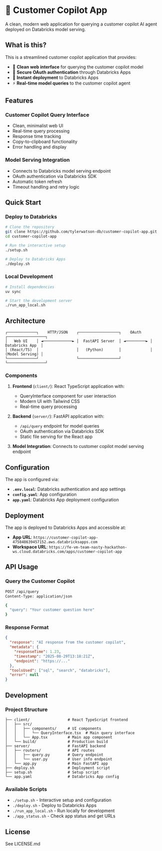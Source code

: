 # 🤖 Customer Copilot App

A clean, modern web application for querying a customer copilot AI agent deployed on Databricks model serving.

## What is this?

This is a streamlined customer copilot application that provides:
- 📝 **Clean web interface** for querying the customer copilot model
- 🔐 **Secure OAuth authentication** through Databricks Apps
- 🚀 **Instant deployment** to Databricks Apps
- ⚡ **Real-time model queries** to the customer copilot agent

## Features

### Customer Copilot Query Interface
- Clean, minimalist web UI
- Real-time query processing
- Response time tracking
- Copy-to-clipboard functionality
- Error handling and display

### Model Serving Integration
- Connects to Databricks model serving endpoint
- OAuth authentication via Databricks SDK
- Automatic token refresh
- Timeout handling and retry logic

## Quick Start

### Deploy to Databricks

```bash
# Clone the repository
git clone https://github.com/tylerwatson-db/customer-copilot-app.git
cd customer-copilot-app

# Run the interactive setup
./setup.sh

# Deploy to Databricks Apps
./deploy.sh
```

### Local Development

```bash
# Install dependencies
uv sync

# Start the development server
./run_app_local.sh
```

## Architecture

```
┌─────────────┐    HTTP/JSON    ┌──────────────────┐    OAuth    ┌─────────────────┐
│   Web UI    │ ◄─────────────► │  FastAPI Server  │ ◄─────────► │ Databricks App  │
│ (React/TS)  │                 │   (Python)       │             │ (Model Serving) │
└─────────────┘                 └──────────────────┘             └─────────────────┘
```

### Components

1. **Frontend** (`client/`): React TypeScript application with:
   - QueryInterface component for user interaction
   - Modern UI with Tailwind CSS
   - Real-time query processing

2. **Backend** (`server/`): FastAPI application with:
   - `/api/query` endpoint for model queries
   - OAuth authentication via Databricks SDK
   - Static file serving for the React app

3. **Model Integration**: Connects to customer copilot model serving endpoint

## Configuration

The app is configured via:
- **`.env.local`**: Databricks authentication and app settings
- **`config.yaml`**: App configuration
- **`app.yaml`**: Databricks App deployment configuration

## Deployment

The app is deployed to Databricks Apps and accessible at:
- **App URL**: `https://customer-copilot-app-475848639457152.aws.databricksapps.com`
- **Workspace URL**: `https://fe-vm-team-nasty-hackathon-ws.cloud.databricks.com/apps/customer-copilot-app`

## API Usage

### Query the Customer Copilot

```bash
POST /api/query
Content-Type: application/json

{
  "query": "Your customer question here"
}
```

### Response Format

```json
{
  "response": "AI response from the customer copilot",
  "metadata": {
    "responseTime": 1.23,
    "timestamp": "2025-08-29T13:18:21Z",
    "endpoint": "https://..."
  },
  "toolsUsed": ["sql", "search", "databricks"],
  "error": null
}
```

## Development

### Project Structure

```
├── client/                 # React TypeScript frontend
│   ├── src/
│   │   ├── components/     # UI components
│   │   │   └── QueryInterface.tsx  # Main query interface
│   │   └── App.tsx         # Main app component
│   └── build/              # Production build
├── server/                 # FastAPI backend
│   ├── routers/            # API routes
│   │   ├── query.py        # Query endpoint
│   │   └── user.py         # User info endpoint
│   └── app.py              # Main FastAPI app
├── deploy.sh               # Deployment script
├── setup.sh                # Setup script
└── app.yaml                # Databricks App config
```

### Available Scripts

- `./setup.sh` - Interactive setup and configuration
- `./deploy.sh` - Deploy to Databricks Apps
- `./run_app_local.sh` - Run locally for development
- `./app_status.sh` - Check app status and get URLs

## License

See LICENSE.md